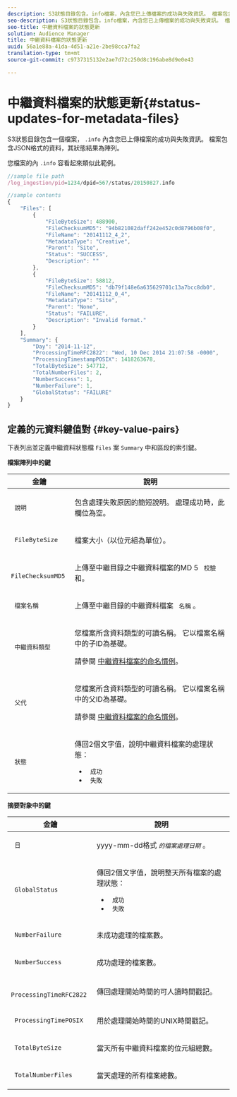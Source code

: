 ```yaml
---
description: S3狀態目錄包含。info檔案，內含您已上傳檔案的成功與失敗資訊。 檔案包含JSON格式的資料，其狀態結果為陣列。
seo-description: S3狀態目錄包含。info檔案，內含您已上傳檔案的成功與失敗資訊。 檔案包含JSON格式的資料，其狀態結果為陣列。
seo-title: 中繼資料檔案的狀態更新
solution: Audience Manager
title: 中繼資料檔案的狀態更新
uuid: 56a1e88a-41da-4d51-a21e-2be98cca7fa2
translation-type: tm+mt
source-git-commit: c9737315132e2ae7d72c250d8c196abe8d9e0e43

---
```



# 中繼資料檔案的狀態更新{#status-updates-for-metadata-files}

S3狀態目錄包含一個檔案， `.info` 內含您已上傳檔案的成功與失敗資訊。 檔案包含JSON格式的資料，其狀態結果為陣列。

您檔案的內 `.info` 容看起來類似此範例。

```js
//sample file path
/log_ingestion/pid=1234/dpid=567/status/20150827.info

//sample contents
{
    "Files": [
        {
            "FileByteSize": 488900,
            "FileChecksumMD5": "94b821082daff242e452c0d8796b08f0",
            "FileName": "20141112_4_2",
            "MetadataType": "Creative",
            "Parent": "Site",
            "Status": "SUCCESS",
            "Description": ""
        },
        {
            "FileByteSize": 58812,
            "FileChecksumMD5": "db79f148e6a635629701c13a7bcc8db0",
            "FileName": "20141112_0_4",
            "MetadataType": "Site",
            "Parent": "None",
            "Status": "FAILURE",
            "Description": "Invalid format."
        }
    ],
    "Summary": {
        "Day": "2014-11-12",
        "ProcessingTimeRFC2822": "Wed, 10 Dec 2014 21:07:58 -0000",
        "ProcessingTimestampPOSIX": 1418263678,
        "TotalByteSize": 547712,
        "TotalNumberFiles": 2,
        "NumberSuccess": 1,
        "NumberFailure": 1,
        "GlobalStatus": "FAILURE"
    }
}
```

## 定義的元資料鍵值對 {#key-value-pairs}

下表列出並定義中繼資料狀態檔 `Files` 案 `Summary` 中和區段的索引鍵。

**檔案陣列中的鍵**

<table id="table_BF23C032FEFA446282E9364E85BE8C9F"> 
 <thead> 
  <tr> 
   <th colname="col1" class="entry"> 金鑰 </th> 
   <th colname="col2" class="entry"> 說明 </th> 
  </tr> 
 </thead>
 <tbody> 
  <tr> 
   <td colname="col1"> <p> <code> 說明</code> </p> </td> 
   <td colname="col2"> <p>包含處理失敗原因的簡短說明。 處理成功時，此欄位為空。 </p> </td> 
  </tr> 
  <tr> 
   <td colname="col1"> <p> <code> FileByteSize</code> </p> </td> 
   <td colname="col2"> <p>檔案大小（以位元組為單位）。 </p> </td> 
  </tr> 
  <tr> 
   <td colname="col1"> <p> <code> FileChecksumMD5</code> </p> </td> 
   <td colname="col2"> <p>上傳至中繼目錄之中繼資料檔案的MD 5 <code> 校驗</code> 和。 </p> </td> 
  </tr> 
  <tr> 
   <td colname="col1"> <p> <code> 檔案名稱</code> </p> </td> 
   <td colname="col2"> <p>上傳至中繼目錄的中繼資料檔案 <code> 名稱</code> 。 </p> </td> 
  </tr> 
  <tr> 
   <td colname="col1"> <p> <code> 中繼資料類型</code> </p> </td> 
   <td colname="col2"> <p>您檔案所含資料類型的可讀名稱。 它以檔案名稱中的子ID為基礎。 </p> <p>請參閱 <a href="../../../reporting/audience-optimization-reports/metadata-files-intro/metadata-file-names.md"> 中繼資料檔案的命名慣例</a>。 </p> </td> 
  </tr> 
  <tr> 
   <td colname="col1"> <p> <code> 父代</code> </p> </td> 
   <td colname="col2"> <p>您檔案所含資料類型的可讀名稱。 它以檔案名稱中的父ID為基礎。 </p> <p>請參閱 <a href="../../../reporting/audience-optimization-reports/metadata-files-intro/metadata-file-names.md"> 中繼資料檔案的命名慣例</a>。 </p> </td> 
  </tr> 
  <tr> 
   <td colname="col1"> <p> <code> 狀態</code> </p> </td> 
   <td colname="col2"> <p>傳回2個文字值，說明中繼資料檔案的處理狀態： </p> 
    <ul id="ul_3814EBB6B42B4EB294B1ABA5782190B6"> 
     <li id="li_92AAECE7E9A44B1193A1D93ABBCE46B0"> <code> 成功</code> </li> 
     <li id="li_3109F4E254374117A89CB989F221CB18"> <code> 失敗</code> </li> 
    </ul> </td> 
  </tr> 
 </tbody> 
</table>

**摘要對象中的鍵**

<table id="table_C765A0CDBAA14A2FB5E0D38BDD1D292A"> 
 <thead> 
  <tr> 
   <th colname="col1" class="entry"> 金鑰 </th> 
   <th colname="col2" class="entry"> 說明 </th> 
  </tr> 
 </thead>
 <tbody> 
  <tr> 
   <td colname="col1"> <p> <code> 日</code> </p> </td> 
   <td colname="col2"> <p>yyyy-mm-dd格式 <code><i>的檔案處理日期</i></code> 。 </p> </td> 
  </tr> 
  <tr> 
   <td colname="col1"> <p> <code> GlobalStatus</code> </p> </td> 
   <td colname="col2"> <p>傳回2個文字值，說明整天所有檔案的處理狀態： </p> 
    <ul id="ul_3FC092CA043A486C9C79FECF71FAF8FB"> 
     <li id="li_754B32D8267D44BBBD6EC354C459C566"> <code> 成功</code> </li> 
     <li id="li_8B64E39C80424AC2B95DF9B53D62864E"> <code> 失敗</code> </li> 
    </ul> </td> 
  </tr> 
  <tr> 
   <td colname="col1"> <p> <code> NumberFailure</code> </p> </td> 
   <td colname="col2"> <p>未成功處理的檔案數。 </p> </td> 
  </tr> 
  <tr> 
   <td colname="col1"> <p> <code> NumberSuccess</code> </p> </td> 
   <td colname="col2"> <p>成功處理的檔案數。 </p> </td> 
  </tr> 
  <tr> 
   <td colname="col1"> <p> <code> ProcessingTimeRFC2822</code> </p> </td> 
   <td colname="col2"> <p>傳回處理開始時間的可人讀時間戳記。 </p> </td> 
  </tr> 
  <tr> 
   <td colname="col1"> <p> <code> ProcessingTimePOSIX</code> </p> </td> 
   <td colname="col2"> <p>用於處理開始時間的UNIX時間戳記。 </p> </td> 
  </tr> 
  <tr> 
   <td colname="col1"> <p> <code> TotalByteSize</code> </p> </td> 
   <td colname="col2"> <p>當天所有中繼資料檔案的位元組總數。 </p> </td> 
  </tr> 
  <tr> 
   <td colname="col1"> <p> <code> TotalNumberFiles</code> </p> </td> 
   <td colname="col2"> <p>當天處理的所有檔案總數。 </p> </td> 
  </tr> 
 </tbody> 
</table>
